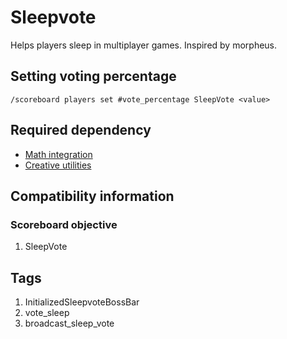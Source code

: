 
# Sleepvote

Helps players sleep in multiplayer games.
Inspired by morpheus.

## Setting voting percentage

`/scoreboard players set #vote_percentage SleepVote <value>`

## Required dependency

* [Math integration](https://github.com/bill96012/Math-integration)
* [Creative utilities](https://github.com/bill96012/Creative-utilities)

## Compatibility information

### Scoreboard objective

1. SleepVote

## Tags

1. InitializedSleepvoteBossBar
2. vote_sleep
3. broadcast_sleep_vote
